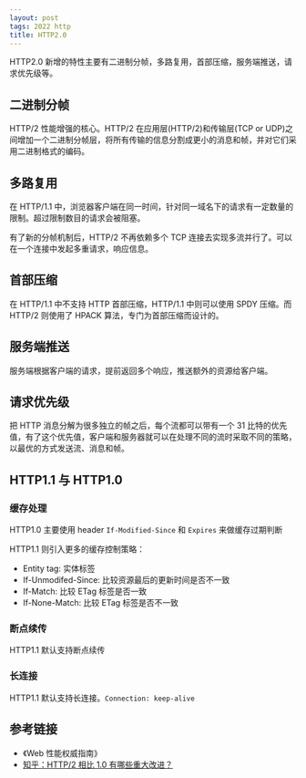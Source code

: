 ```yaml
---
layout: post
tags: 2022 http
title: HTTP2.0
---
```


HTTP2.0 新增的特性主要有二进制分帧，多路复用，首部压缩，服务端推送，请求优先级等。

## 二进制分帧

HTTP/2 性能增强的核心。HTTP/2 在应用层(HTTP/2)和传输层(TCP or UDP)之间增加一个二进制分帧层，将所有传输的信息分割成更小的消息和帧，并对它们采用二进制格式的编码。

## 多路复用

在 HTTP/1.1 中，浏览器客户端在同一时间，针对同一域名下的请求有一定数量的限制。超过限制数目的请求会被阻塞。

有了新的分帧机制后，HTTP/2 不再依赖多个 TCP 连接去实现多流并行了。可以在一个连接中发起多重请求，响应信息。

## 首部压缩

在 HTTP/1.1 中不支持 HTTP 首部压缩，HTTP/1.1 中则可以使用 SPDY 压缩。而 HTTP/2 则使用了 HPACK 算法，专门为首部压缩而设计的。

## 服务端推送

服务端根据客户端的请求，提前返回多个响应，推送额外的资源给客户端。

## 请求优先级

把 HTTP 消息分解为很多独立的帧之后，每个流都可以带有一个 31 比特的优先值，有了这个优先值，客户端和服务器就可以在处理不同的流时采取不同的策略，以最优的方式发送流、消息和帧。

## HTTP1.1 与 HTTP1.0

### 缓存处理

HTTP1.0 主要使用 header `If-Modified-Since` 和 `Expires` 来做缓存过期判断

HTTP1.1 则引入更多的缓存控制策略：

- Entity tag: 实体标签
- If-Unmodifed-Since: 比较资源最后的更新时间是否不一致
- If-Match: 比较 ETag 标签是否一致
- If-None-Match: 比较 ETag 标签是否不一致

### 断点续传

HTTP1.1 默认支持断点续传

### 长连接

HTTP1.1 默认支持长连接。`Connection: keep-alive`

## 参考链接

- 《Web 性能权威指南》
- [知乎：HTTP/2 相比 1.0 有哪些重大改进？](https://www.zhihu.com/question/34074946)
